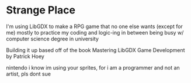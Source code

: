 
# Strange Place

I'm using LibGDX to make a RPG game that no one else wants (except for me) mostly to practice my coding and logic-ing in between being busy w/ computer science degree in university

Building it up based off of the book Mastering LibGDX Game Development by Patrick Hoey

nintendo i know im using your sprites, for i am a programmer and not an artist, pls dont sue
